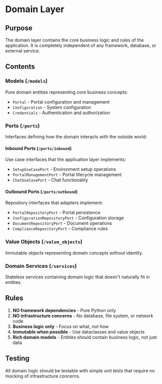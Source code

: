 # Domain Layer

## Purpose
The domain layer contains the core business logic and rules of the application. It is completely independent of any framework, database, or external service.

## Contents

### Models (`/models`)
Pure domain entities representing core business concepts:
- `Portal` - Portal configuration and management
- `Configuration` - System configuration
- `Credentials` - Authentication and authorization

### Ports (`/ports`)
Interfaces defining how the domain interacts with the outside world:

#### Inbound Ports (`/ports/inbound`)
Use case interfaces that the application layer implements:
- `SetupUseCasePort` - Environment setup operations
- `PortalManagementPort` - Portal lifecycle management
- `ChatUseCasePort` - Chat functionality

#### Outbound Ports (`/ports/outbound`)
Repository interfaces that adapters implement:
- `PortalRepositoryPort` - Portal persistence
- `ConfigurationRepositoryPort` - Configuration storage
- `DocumentRepositoryPort` - Document operations
- `ComplianceRepositoryPort` - Compliance rules

### Value Objects (`/value_objects`)
Immutable objects representing domain concepts without identity.

### Domain Services (`/services`)
Stateless services containing domain logic that doesn't naturally fit in entities.

## Rules

1. **NO framework dependencies** - Pure Python only
2. **NO infrastructure concerns** - No database, file system, or network code
3. **Business logic only** - Focus on what, not how
4. **Immutable when possible** - Use dataclasses and value objects
5. **Rich domain models** - Entities should contain business logic, not just data

## Testing

All domain logic should be testable with simple unit tests that require no mocking of infrastructure concerns.